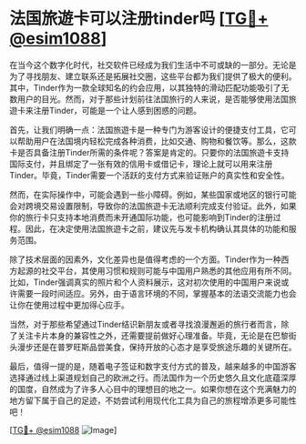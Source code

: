 # 法国旅遊卡可以注册tinder吗 [[TG💪+ @esim1088](https://t.me/s/esim1088)]

在当今这个数字化时代，社交软件已经成为我们生活中不可或缺的一部分。无论是为了寻找朋友、建立联系还是拓展社交圈，这些平台都为我们提供了极大的便利。其中，Tinder作为一款全球知名的约会应用，以其独特的滑动匹配功能吸引了无数用户的目光。然而，对于那些计划前往法国旅行的人来说，是否能够使用法国旅遊卡来注册Tinder，可能是一个让人感到困惑的问题。

首先，让我们明确一点：法国旅遊卡是一种专门为游客设计的便捷支付工具，它可以帮助用户在法国境内轻松完成各种消费，比如交通、购物和餐饮等。那么，这款卡是否具备注册Tinder所需的条件呢？答案是肯定的。只要你的法国旅遊卡支持国际支付，并且绑定了一张有效的信用卡或借记卡，理论上就可以用来注册Tinder。毕竟，Tinder需要一个活跃的支付方式来验证账户的真实性和安全性。

然而，在实际操作中，可能会遇到一些小障碍。例如，某些国家或地区的银行可能会对跨境交易设置限制，导致你的法国旅遊卡无法顺利完成支付验证。此外，如果你的旅行卡只支持本地消费而未开通国际功能，也可能影响到Tinder的注册过程。因此，在决定使用法国旅遊卡之前，建议先与发卡机构确认其具体的功能和服务范围。

除了技术层面的因素外，文化差异也是值得考虑的一个方面。Tinder作为一种西方起源的社交平台，其使用习惯和规则可能与中国用户熟悉的其他应用有所不同。比如，Tinder强调真实的照片和个人资料展示，这对初次使用的中国用户来说或许需要一段时间适应。另外，由于语言环境的不同，掌握基本的法语交流能力也会让你在使用过程中更加得心应手。

当然，对于那些希望通过Tinder结识新朋友或者寻找浪漫邂逅的旅行者而言，除了关注卡片本身的兼容性之外，还需要提前做好心理准备。毕竟，无论是在巴黎街头漫步还是在普罗旺斯品尝美食，保持开放的心态才是享受旅途乐趣的关键所在。

最后，值得一提的是，随着电子签证和数字支付方式的普及，越来越多的中国游客选择通过线上渠道规划自己的欧洲之行。而法国作为一个历史悠久且文化底蕴深厚的国度，自然成为了许多人心目中的理想目的地之一。如果你想在这个充满魅力的地方留下属于自己的足迹，不妨尝试利用现代化工具为自己的旅程增添更多可能性吧！

[[TG💪+ @esim1088](https://t.me/s/esim1088) ![Image](https://i.postimg.cc/4NQfJmqS/Snipaste-2025-05-13-00-14-12.png)]